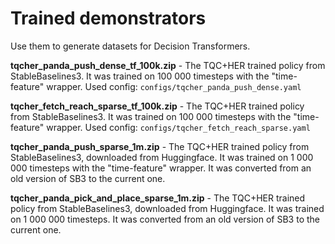 # Trained demonstrators

Use them to generate datasets for Decision Transformers.

**tqcher_panda_push_dense_tf_100k.zip** - The TQC+HER trained policy from StableBaselines3. It was trained on 100 000 timesteps with the "time-feature" wrapper. Used config: `configs/tqcher_panda_push_dense.yaml`

**tqcher_fetch_reach_sparse_tf_100k.zip** - The TQC+HER trained policy from StableBaselines3. It was trained on 100 000 timesteps with the "time-feature" wrapper. Used config: `configs/tqcher_fetch_reach_sparse.yaml`

**tqcher_panda_push_sparse_1m.zip** - The TQC+HER trained policy from StableBaselines3, downloaded from Huggingface. It was trained on 1 000 000 timesteps with the "time-feature" wrapper. It was converted from an old version of SB3 to the current one.

**tqcher_panda_pick_and_place_sparse_1m.zip** - The TQC+HER trained policy from StableBaselines3, downloaded from Huggingface. It was trained on 1 000 000 timesteps. It was converted from an old version of SB3 to the current one.

